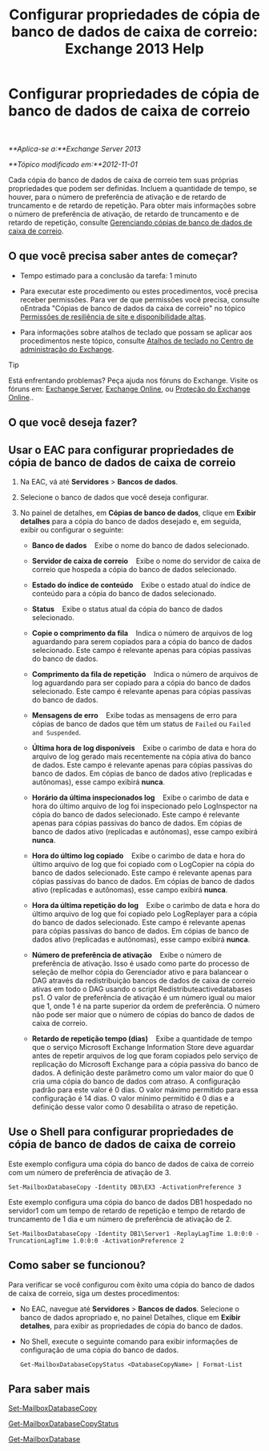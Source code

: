 ﻿---
title: 'Configurar propriedades de cópia de banco de dados de caixa de correio: Exchange 2013 Help'
TOCTitle: Configurar propriedades de cópia de banco de dados de caixa de correio
ms:assetid: cf186561-ab2c-45c0-90f5-8d3ecfabeeac
ms:mtpsurl: https://technet.microsoft.com/pt-br/library/Dd351151(v=EXCHG.150)
ms:contentKeyID: 50486673
ms.date: 05/22/2018
mtps_version: v=EXCHG.150
ms.translationtype: MT
---

# Configurar propriedades de cópia de banco de dados de caixa de correio

 

_**Aplica-se a:**Exchange Server 2013_

_**Tópico modificado em:**2012-11-01_

Cada cópia do banco de dados de caixa de correio tem suas próprias propriedades que podem ser definidas. Incluem a quantidade de tempo, se houver, para o número de preferência de ativação e de retardo de truncamento e de retardo de repetição. Para obter mais informações sobre o número de preferência de ativação, de retardo de truncamento e de retardo de repetição, consulte [Gerenciando cópias de banco de dados de caixa de correio](managing-mailbox-database-copies-exchange-2013-help.md).

## O que você precisa saber antes de começar?

  - Tempo estimado para a conclusão da tarefa: 1 minuto

  - Para executar este procedimento ou estes procedimentos, você precisa receber permissões. Para ver de que permissões você precisa, consulte oEntrada "Cópias de banco de dados da caixa de correio" no tópico [Permissões de resiliência de site e disponibilidade altas](high-availability-and-site-resilience-permissions-exchange-2013-help.md).

  - Para informações sobre atalhos de teclado que possam se aplicar aos procedimentos neste tópico, consulte [Atalhos de teclado no Centro de administração do Exchange](keyboard-shortcuts-in-the-exchange-admin-center-exchange-online-protection-help.md).


> [!TIP]
> Está enfrentando problemas? Peça ajuda nos fóruns do Exchange. Visite os fóruns em: <A href="https://go.microsoft.com/fwlink/p/?linkid=60612">Exchange Server</A>, <A href="https://go.microsoft.com/fwlink/p/?linkid=267542">Exchange Online</A>, ou <A href="https://go.microsoft.com/fwlink/p/?linkid=285351">Proteção do Exchange Online</A>..



## O que você deseja fazer?

## Usar o EAC para configurar propriedades de cópia de banco de dados de caixa de correio

1.  Na EAC, vá até **Servidores** \> **Bancos de dados**.

2.  Selecione o banco de dados que você deseja configurar.

3.  No painel de detalhes, em **Cópias de banco de dados**, clique em **Exibir detalhes** para a cópia do banco de dados desejado e, em seguida, exibir ou configurar o seguinte:
    
      - **Banco de dados**    Exibe o nome do banco de dados selecionado.
    
      - **Servidor de caixa de correio**    Exibe o nome do servidor de caixa de correio que hospeda a cópia do banco de dados selecionado.
    
      - **Estado do índice de conteúdo**    Exibe o estado atual do índice de conteúdo para a cópia do banco de dados selecionado.
    
      - **Status**    Exibe o status atual da cópia do banco de dados selecionado.
    
      - **Copie o comprimento da fila**    Indica o número de arquivos de log aguardando para serem copiados para a cópia do banco de dados selecionado. Este campo é relevante apenas para cópias passivas do banco de dados.
    
      - **Comprimento da fila de repetição**    Indica o número de arquivos de log aguardando para ser copiado para a cópia do banco de dados selecionado. Este campo é relevante apenas para cópias passivas do banco de dados.
    
      - **Mensagens de erro**    Exibe todas as mensagens de erro para cópias de banco de dados que têm um status de `Failed` ou `Failed and Suspended`.
    
      - **Última hora de log disponíveis**    Exibe o carimbo de data e hora do arquivo de log gerado mais recentemente na cópia ativa do banco de dados. Este campo é relevante apenas para cópias passivas do banco de dados. Em cópias de banco de dados ativo (replicadas e autônomas), esse campo exibirá **nunca**.
    
      - **Horário da última inspecionados log**    Exibe o carimbo de data e hora do último arquivo de log foi inspecionado pelo LogInspector na cópia do banco de dados selecionado. Este campo é relevante apenas para cópias passivas do banco de dados. Em cópias de banco de dados ativo (replicadas e autônomas), esse campo exibirá **nunca**.
    
      - **Hora do último log copiado**    Exibe o carimbo de data e hora do último arquivo de log que foi copiado com o LogCopier na cópia do banco de dados selecionado. Este campo é relevante apenas para cópias passivas do banco de dados. Em cópias de banco de dados ativo (replicadas e autônomas), esse campo exibirá **nunca**.
    
      - **Hora da última repetição do log**    Exibe o carimbo de data e hora do último arquivo de log que foi copiado pelo LogReplayer para a cópia do banco de dados selecionado. Este campo é relevante apenas para cópias passivas do banco de dados. Em cópias de banco de dados ativo (replicadas e autônomas), esse campo exibirá **nunca**.
    
      - **Número de preferência de ativação**    Exibe o número de preferência de ativação. Isso é usado como parte do processo de seleção de melhor cópia do Gerenciador ativo e para balancear o DAG através da redistribuição bancos de dados de caixa de correio ativas em todo o DAG usando o script Redistributeactivedatabases ps1. O valor de preferência de ativação é um número igual ou maior que 1, onde 1 é na parte superior da ordem de preferência. O número não pode ser maior que o número de cópias do banco de dados de caixa de correio.
    
      - **Retardo de repetição tempo (dias)**    Exibe a quantidade de tempo que o serviço Microsoft Exchange Information Store deve aguardar antes de repetir arquivos de log que foram copiados pelo serviço de replicação do Microsoft Exchange para a cópia passiva do banco de dados. A definição deste parâmetro como um valor maior do que 0 cria uma cópia do banco de dados com atraso. A configuração padrão para este valor é 0 dias. O valor máximo permitido para essa configuração é 14 dias. O valor mínimo permitido é 0 dias e a definição desse valor como 0 desabilita o atraso de repetição.

## Use o Shell para configurar propriedades de cópia de banco de dados de caixa de correio

Este exemplo configura uma cópia do banco de dados de caixa de correio com um número de preferência de ativação de 3.

    Set-MailboxDatabaseCopy -Identity DB3\EX3 -ActivationPreference 3

Este exemplo configura uma cópia do banco de dados DB1 hospedado no servidor1 com um tempo de retardo de repetição e tempo de retardo de truncamento de 1 dia e um número de preferência de ativação de 2.

    Set-MailboxDatabaseCopy -Identity DB1\Server1 -ReplayLagTime 1.0:0:0 -TruncationLagTime 1.0:0:0 -ActivationPreference 2

## Como saber se funcionou?

Para verificar se você configurou com êxito uma cópia do banco de dados de caixa de correio, siga um destes procedimentos:

  - No EAC, navegue até **Servidores** \> **Bancos de dados**. Selecione o banco de dados apropriado e, no painel Detalhes, clique em **Exibir detalhes**, para exibir as propriedades de cópia do banco de dados.

  - No Shell, execute o seguinte comando para exibir informações de configuração de uma cópia do banco de dados.
    
        Get-MailboxDatabaseCopyStatus <DatabaseCopyName> | Format-List

## Para saber mais

[Set-MailboxDatabaseCopy](https://technet.microsoft.com/pt-br/library/dd298104\(v=exchg.150\))

[Get-MailboxDatabaseCopyStatus](https://technet.microsoft.com/pt-br/library/dd298044\(v=exchg.150\))

[Get-MailboxDatabase](https://technet.microsoft.com/pt-br/library/bb124924\(v=exchg.150\))


